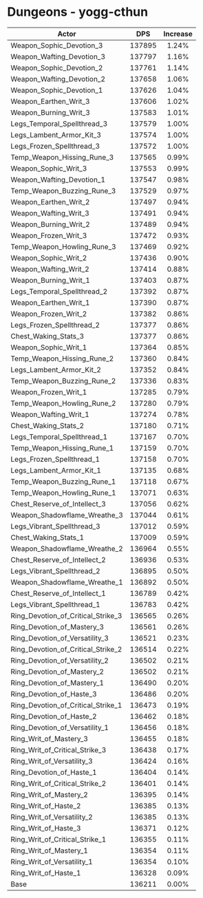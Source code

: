 # Dungeons - yogg-cthun
| Actor | DPS | Increase |
|---|:---:|:---:|
|Weapon_Sophic_Devotion_3|137895|1.24%|
|Weapon_Wafting_Devotion_3|137797|1.16%|
|Weapon_Sophic_Devotion_2|137761|1.14%|
|Weapon_Wafting_Devotion_2|137658|1.06%|
|Weapon_Sophic_Devotion_1|137626|1.04%|
|Weapon_Earthen_Writ_3|137606|1.02%|
|Weapon_Burning_Writ_3|137583|1.01%|
|Legs_Temporal_Spellthread_3|137579|1.00%|
|Legs_Lambent_Armor_Kit_3|137574|1.00%|
|Legs_Frozen_Spellthread_3|137572|1.00%|
|Temp_Weapon_Hissing_Rune_3|137565|0.99%|
|Weapon_Sophic_Writ_3|137553|0.99%|
|Weapon_Wafting_Devotion_1|137547|0.98%|
|Temp_Weapon_Buzzing_Rune_3|137529|0.97%|
|Weapon_Earthen_Writ_2|137497|0.94%|
|Weapon_Wafting_Writ_3|137491|0.94%|
|Weapon_Burning_Writ_2|137489|0.94%|
|Weapon_Frozen_Writ_3|137472|0.93%|
|Temp_Weapon_Howling_Rune_3|137469|0.92%|
|Weapon_Sophic_Writ_2|137436|0.90%|
|Weapon_Wafting_Writ_2|137414|0.88%|
|Weapon_Burning_Writ_1|137403|0.87%|
|Legs_Temporal_Spellthread_2|137392|0.87%|
|Weapon_Earthen_Writ_1|137390|0.87%|
|Weapon_Frozen_Writ_2|137382|0.86%|
|Legs_Frozen_Spellthread_2|137377|0.86%|
|Chest_Waking_Stats_3|137377|0.86%|
|Weapon_Sophic_Writ_1|137364|0.85%|
|Temp_Weapon_Hissing_Rune_2|137360|0.84%|
|Legs_Lambent_Armor_Kit_2|137352|0.84%|
|Temp_Weapon_Buzzing_Rune_2|137336|0.83%|
|Weapon_Frozen_Writ_1|137285|0.79%|
|Temp_Weapon_Howling_Rune_2|137280|0.79%|
|Weapon_Wafting_Writ_1|137274|0.78%|
|Chest_Waking_Stats_2|137180|0.71%|
|Legs_Temporal_Spellthread_1|137167|0.70%|
|Temp_Weapon_Hissing_Rune_1|137159|0.70%|
|Legs_Frozen_Spellthread_1|137158|0.70%|
|Legs_Lambent_Armor_Kit_1|137135|0.68%|
|Temp_Weapon_Buzzing_Rune_1|137118|0.67%|
|Temp_Weapon_Howling_Rune_1|137071|0.63%|
|Chest_Reserve_of_Intellect_3|137056|0.62%|
|Weapon_Shadowflame_Wreathe_3|137044|0.61%|
|Legs_Vibrant_Spellthread_3|137012|0.59%|
|Chest_Waking_Stats_1|137009|0.59%|
|Weapon_Shadowflame_Wreathe_2|136964|0.55%|
|Chest_Reserve_of_Intellect_2|136936|0.53%|
|Legs_Vibrant_Spellthread_2|136895|0.50%|
|Weapon_Shadowflame_Wreathe_1|136892|0.50%|
|Chest_Reserve_of_Intellect_1|136789|0.42%|
|Legs_Vibrant_Spellthread_1|136783|0.42%|
|Ring_Devotion_of_Critical_Strike_3|136565|0.26%|
|Ring_Devotion_of_Mastery_3|136561|0.26%|
|Ring_Devotion_of_Versatility_3|136521|0.23%|
|Ring_Devotion_of_Critical_Strike_2|136514|0.22%|
|Ring_Devotion_of_Versatility_2|136502|0.21%|
|Ring_Devotion_of_Mastery_2|136502|0.21%|
|Ring_Devotion_of_Mastery_1|136490|0.20%|
|Ring_Devotion_of_Haste_3|136486|0.20%|
|Ring_Devotion_of_Critical_Strike_1|136473|0.19%|
|Ring_Devotion_of_Haste_2|136462|0.18%|
|Ring_Devotion_of_Versatility_1|136456|0.18%|
|Ring_Writ_of_Mastery_3|136455|0.18%|
|Ring_Writ_of_Critical_Strike_3|136438|0.17%|
|Ring_Writ_of_Versatility_3|136424|0.16%|
|Ring_Devotion_of_Haste_1|136404|0.14%|
|Ring_Writ_of_Critical_Strike_2|136401|0.14%|
|Ring_Writ_of_Mastery_2|136395|0.14%|
|Ring_Writ_of_Haste_2|136385|0.13%|
|Ring_Writ_of_Versatility_2|136385|0.13%|
|Ring_Writ_of_Haste_3|136371|0.12%|
|Ring_Writ_of_Critical_Strike_1|136355|0.11%|
|Ring_Writ_of_Mastery_1|136354|0.11%|
|Ring_Writ_of_Versatility_1|136354|0.10%|
|Ring_Writ_of_Haste_1|136328|0.09%|
|Base|136211|0.00%|

